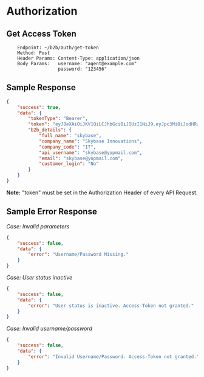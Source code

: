 # Authorization

## Get Access Token
```
    Endpoint: ~/b2b/auth/get-token
    Method: Post
    Header Params: Content-Type: application/json
    Body Params:   username: "agent@example.com"
                   password: "123456"
```
## Sample Response
```json
{
    "success": true,
    "data": {
        "tokenType": "Bearer",
        "token": "eyJ0eXAiOiJKV1QiLCJhbGciOiJIUzI1NiJ9.eyJpc3MiOiJodHRwczovL3N0LXJvb21zLWFwaS5za3liYXNlLWRldi5jb20vYXBpL3YxL2IyYi9hdXRoL2dldC10b2tlbiIsImlhdCI6MTc0NTEzNDczNCwibmJmIjoxNzQ1MTM0NzM0LCJqdGkiOiJEa25BVGdpaFVMcjFQc05TIiwic3ViIjoiY2NmMjI3YzMtZjdkNy00NmYyLWFkMzQtYjMwZTg2MzRiMWUwIiwicHJ2IjoiZjI3ZGJmMzc5MGU3YjFmY2E4ZGZiNmM4OGVmOTVhZjkwNDZhODhmYyJ9.XHjs_MGR6XIBnc76kWEbVA8aaBg8tSVlz5JLAptIDxw",
        "b2b_details": {
            "full_name": "skybase",
            "company_name": "Skybase Innovations",
            "company_code": "IT",
            "api_username": "skybase@yopmail.com",
            "email": "skybase@yopmail.com",
            "customer_login": "No"
        }
    }
}
```
**Note:** "token" must be set in the Authorization Header of every API Request.

## Sample Error Response

*Case: Invalid parameters*
```json
{
    "success": false,
    "data": {
        "error": "Username/Password Missing."
    }
}
```

*Case: User status inactive*
```json
{
    "success": false,
    "data": {
        "error": "User status is inactive. Access-Token not granted."
    }
}
```

*Case: Invalid username/password*
```json
{
    "success": false,
    "data": {
        "error": "Invalid Username/Password. Access-Token not granted."
    }
}
```